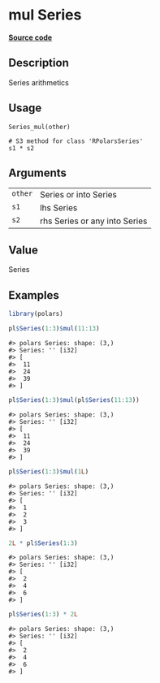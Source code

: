 

# mul Series

[**Source code**](https://github.com/pola-rs/r-polars/tree/main/R/series__series.R#L160)

## Description

Series arithmetics

## Usage

<pre><code class='language-R'>Series_mul(other)

# S3 method for class 'RPolarsSeries'
s1 * s2
</code></pre>

## Arguments

<table>
<tr>
<td style="white-space: nowrap; font-family: monospace; vertical-align: top">
<code id="Series_mul_:_other">other</code>
</td>
<td>
Series or into Series
</td>
</tr>
<tr>
<td style="white-space: nowrap; font-family: monospace; vertical-align: top">
<code id="Series_mul_:_s1">s1</code>
</td>
<td>
lhs Series
</td>
</tr>
<tr>
<td style="white-space: nowrap; font-family: monospace; vertical-align: top">
<code id="Series_mul_:_s2">s2</code>
</td>
<td>
rhs Series or any into Series
</td>
</tr>
</table>

## Value

Series

## Examples

``` r
library(polars)

pl$Series(1:3)$mul(11:13)
```

    #> polars Series: shape: (3,)
    #> Series: '' [i32]
    #> [
    #>  11
    #>  24
    #>  39
    #> ]

``` r
pl$Series(1:3)$mul(pl$Series(11:13))
```

    #> polars Series: shape: (3,)
    #> Series: '' [i32]
    #> [
    #>  11
    #>  24
    #>  39
    #> ]

``` r
pl$Series(1:3)$mul(1L)
```

    #> polars Series: shape: (3,)
    #> Series: '' [i32]
    #> [
    #>  1
    #>  2
    #>  3
    #> ]

``` r
2L * pl$Series(1:3)
```

    #> polars Series: shape: (3,)
    #> Series: '' [i32]
    #> [
    #>  2
    #>  4
    #>  6
    #> ]

``` r
pl$Series(1:3) * 2L
```

    #> polars Series: shape: (3,)
    #> Series: '' [i32]
    #> [
    #>  2
    #>  4
    #>  6
    #> ]

